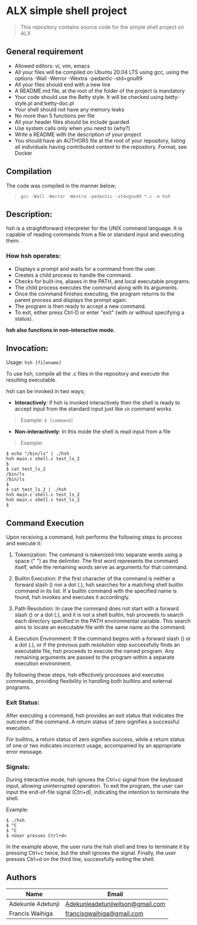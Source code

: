 # ALX simple shell project
> This repository contains source code for the simple shell project on ALX

## General requirement
* Allowed editors: vi, vim, emacs
* All your files will be compiled on Ubuntu 20.04 LTS using gcc, using the options -Wall -Werror -Wextra -pedantic -std=gnu89
* All your files should end with a new line
* A README.md file, at the root of the folder of the project is mandatory
* Your code should use the Betty style. It will be checked using betty-style.pl and betty-doc.pl
* Your shell should not have any memory leaks
* No more than 5 functions per file
* All your header files should be include guarded
* Use system calls only when you need to (why?)
* Write a README with the description of your project
* You should have an AUTHORS file at the root of your repository, listing all individuals having contributed content to the repository. Format, see Docker

## Compilation
The code was compiled in the manner below;
> `gcc -Wall -Werror -Wextra -pedantic -std=gnu89 *.c -o hsh`

## Description:
hsh is a straightforward interpreter for the UNIX command language. It is capable of reading commands from a file or standard input and executing them.

### How hsh operates:
* Displays a prompt and waits for a command from the user.
* Creates a child process to handle the command.
* Checks for built-ins, aliases in the PATH, and local executable programs.
* The child process executes the command along with its arguments.
* Once the command finishes executing, the program returns to the parent process and displays the prompt again.
* The program is then ready to accept a new command.
* To exit, either press Ctrl-D or enter "exit" (with or without specifying a status).

**hsh also functions in non-interactive mode.**

## Invocation:
Usage: `hsh [filename]`

To use hsh, compile all the .c files in the repository and execute the resulting executable.

hsh can be invoked in two ways;
* **Interactively**:
  if hsh is invoked interactively then the shell is ready to accept input from the standard input just like `sh` command works

> Example:
  > `$ [command]`
* **Non-interactively**:
  In this mode the shell is read input from a file

> Example:
  ```shell
  $ echo "/bin/ls" | ./hsh
  hsh main.c shell.c test_ls_2
  $
  $ cat test_ls_2
  /bin/ls
  /bin/ls
  $
  $ cat test_ls_2 | ./hsh
  hsh main.c shell.c test_ls_2
  hsh main.c shell.c test_ls_2
  $
  ```

## Command Execution
Upon receiving a command, hsh performs the following steps to process and execute it:

1. Tokenization: The command is tokenized into separate words using a space (" ") as the delimiter. The first word represents the command itself, while the remaining words serve as arguments for that command.

2. Builtin Execution: If the first character of the command is neither a forward slash () nor a dot (.), hsh searches for a matching shell builtin command in its list. If a builtin command with the specified name is found, hsh invokes and executes it accordingly.

3. Path Resolution: In case the command does not start with a forward slash () or a dot (.), and it is not a shell builtin, hsh proceeds to search each directory specified in the PATH environmental variable. This search aims to locate an executable file with the same name as the command.

4. Execution Environment: If the command begins with a forward slash () or a dot (.), or if the previous path resolution step successfully finds an executable file, hsh proceeds to execute the named program. Any remaining arguments are passed to the program within a separate execution environment.

By following these steps, hsh effectively processes and executes commands, providing flexibility in handling both builtins and external programs.

### Exit Status:
After executing a command, hsh provides an exit status that indicates the outcome of the command. A return status of zero signifies a successful execution.

For builtins, a return status of zero signifies success, while a return status of one or two indicates incorrect usage, accompanied by an appropriate error message.

### Signals:
During interactive mode, hsh ignores the Ctrl+c signal from the keyboard input, allowing uninterrupted operation. To exit the program, the user can input the end-of-file signal (Ctrl+d), indicating the intention to terminate the shell.

Example:
```shell
$ ./hsh
$ ^C
$ ^C
$ <User presses Ctrl+d>
```
In the example above, the user runs the hsh shell and tries to terminate it by pressing Ctrl+c twice, but the shell ignores the signal. Finally, the user presses Ctrl+d on the third line, successfully exiting the shell.

## Authors
|Name|Email|
|----|-----|
|Adekunle Adetunji|Adekunleadetunjiwilson@gmail.com|
|Francis Waihiga|francisgwaihiga@gmail.com|
